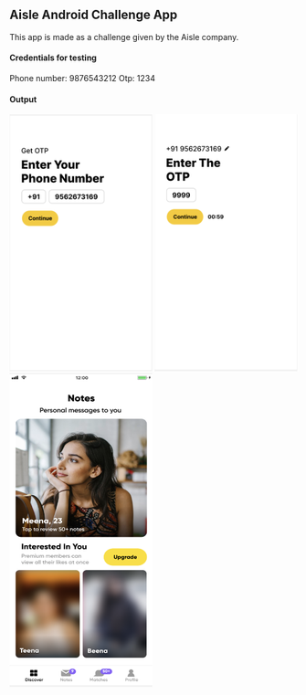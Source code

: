 ## Aisle Android Challenge App

This app is made as a challenge given by the Aisle company. 

#### Credentials for testing
Phone number: 9876543212
Otp: 1234


#### Output

<img src="screenshots/phone.png" alt="Phone number screen" width="250" height="450">


<img src="screenshots/otp.png" alt="Otp screen" width="250" height="450">


<img src="screenshots/home.png" alt="Home screen" width="250" height="550">